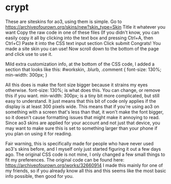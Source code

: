 # crypt

These are siteskins for ao3, using them is simple.
Go to https://archiveofourown.org/skins/new?skin_type=Skin
Title it whatever you want
Copy the raw code in one of these files (If you didn't know, you can easily copy it all by clicking into the text box and pressing Ctrl+A, then Ctrl+C)
Paste it into the CSS text input section
Click submit
Congrats! You made a site skin you can use! Now scroll down to the bottom of the page and click use to use it.

Mild extra customization info, at the bottom of the CSS code, I added a section that looks like this:
#workskin,
.blurb,
.comment {
  font-size: 130%;
  min-width: 300px;
}

All this does is make the font size bigger because it strains my eyes otherwise.
font-size: 130%; is what does this. You can change, or remove this if you want.
min-width: 300px; is a tiny bit more complicated, but still easy to understand. It just means that this bit of code only applies if the display is at least 300 pixels wide.
This means that if you're using ao3 on something with a screen that's less than that, it won't make the font bigger, so it doesn't cause formatting issues that might make it
annoying to read. Since ao3 skins are applied for your account and not just that device, you may want to make sure this is set to something larger than your phone if you plan on 
using it for reading.


Fair warning, this is specifically made for people who have never used ao3's skins before, and I myself only just started figuring it out a few days ago. The original CSS code
is not mine, I only changed a few small things to fit my preferences. The original code can be found here: https://archiveofourown.org/works/32660914
I made this mainly for one of my friends, so if you already know all this and this seems like the most basic info possible, then good for you.

